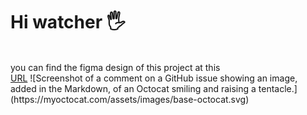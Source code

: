  <h1 style="text-Center">Hi watcher 🖐️</h1>
<br/>
you can find the figma design of this project at this 
<br/>
<a href="https://www.figma.com/file/9qqqAEpFuskx1oNmiXJlmI/books-test-app?type=design&node-id=0-1&mode=design&t=5aTH6w25obgvMX2Y-0
" >URL<a/>
![Screenshot of a comment on a GitHub issue showing an image, added in the Markdown, of an Octocat smiling and raising a tentacle.](https://myoctocat.com/assets/images/base-octocat.svg)
